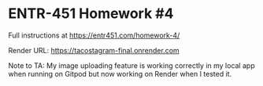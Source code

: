 # ENTR-451 Homework #4

Full instructions at https://entr451.com/homework-4/


Render URL: https://tacostagram-final.onrender.com

Note to TA: My image uploading feature is working correctly in my local app when running on Gitpod but now working on Render when I tested it.